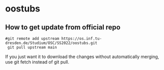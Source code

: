 # oostubs


## How to get update from official repo
```
#git remote add upstream https://os.inf.tu-dresden.de/Studium/OSC/SS2022/oostubs.git
 git pull upstream main
```
If you just want it to download the changes without automatically merging, use git fetch instead of git pull.
